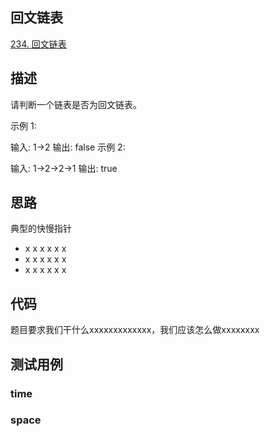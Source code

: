 ## 回文链表
[234. 回文链表](https://leetcode-cn.com/problems/palindrome-linked-list/)

## 描述

请判断一个链表是否为回文链表。

示例 1:

输入: 1->2
输出: false
示例 2:

输入: 1->2->2->1
输出: true
## 思路

典型的快慢指针
- x x x x x x
- x x x x x x
- x x x x x x


## 代码

题目要求我们干什么xxxxxxxxxxxxx，我们应该怎么做xxxxxxxx


## 测试用例

### time
### space